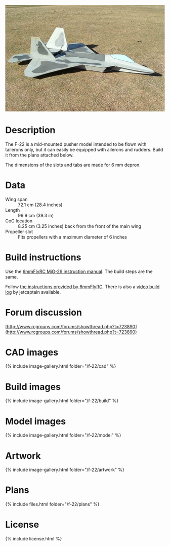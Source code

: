 ![F-22 Raptor](./03.jpg)

# Description

The F-22 is a mid-mounted pusher model intended to be flown with tailerons only, but it can easily be equipped with ailerons and rudders. Build it from the plans attached below.

The dimensions of the slots and tabs are made for 6 mm depron.

# Data

<dl>
  <dt>Wing span</dt>
  <dd>72.1 cm (28.4 inches)</dd>
  <dt>Length</dt>
  <dd>99.9 cm (39.3 in)</dd>
  <dt>CoG location</dt>
  <dd>8.25 cm (3.25 inches) back from the front of the main wing</dd>
  <dt>Propeller slot</dt>
  <dd>Fits propellers with a maximum diameter of 6 inches</dd>
</dl>

# Build instructions

Use the [6mmFlyRC MiG-29 instruction manual](../docs/quick-build-mig-29.pdf). The build steps are the same.

Follow [the instructions provided by 6mmFlyRC](../docs/quick-build-f-22-v2.pdf). There is also a [video build log](https://www.rcgroups.com/forums/showthread.php?797498-Profile-F-22-Video-Build-Log) by jetcaptain available.

# Forum discussion

[http://www.rcgroups.com/forums/showthread.php?t=723890](http://www.rcgroups.com/forums/showthread.php?t=723890)

# CAD images

{% include image-gallery.html folder="/f-22/cad" %}

# Build images

{% include image-gallery.html folder="/f-22/build" %}

# Model images

{% include image-gallery.html folder="/f-22/model" %}

# Artwork

{% include image-gallery.html folder="/f-22/artwork" %}

# Plans

{% include files.html folder="/f-22/plans" %}

# License

{% include license.html %}
